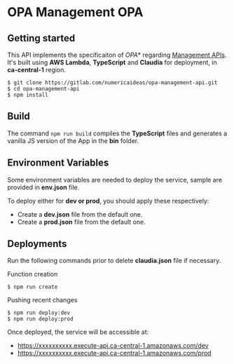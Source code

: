 # OPA Management OPA

## Getting started

This API implements the specificaiton of *OPA** regarding [Management APIs](https://www.openpolicyagent.org/docs/latest/management-introduction).
It's built using **AWS Lambda**, **TypeScript** and **Claudia** for deployment, in **ca-central-1** region.

```
$ git clone https://gitlab.com/numericaideas/opa-management-api.git
$ cd opa-management-api
$ npm install
```

## Build
The command `npm run build` compiles the **TypeScript** files and generates a vanilla JS version of the App in the **bin** folder.

## Environment Variables
Some environment variables are needed to deploy the service, sample are provided in **env.json** file.

To deploy either for **dev or prod**, you should apply these respectively:
- Create a **dev.json** file from the default one.
- Create a **prod.json** file from the default one.

## Deployments
Run the following commands prior to delete **claudia.json** file if necessary.

Function creation
```
$ npm run create
```

Pushing recent changes
```
$ npm run deploy:dev
$ npm run deploy:prod
```

Once deployed, the service will be accessible at:
- https://xxxxxxxxxx.execute-api.ca-central-1.amazonaws.com/dev
- https://xxxxxxxxxx.execute-api.ca-central-1.amazonaws.com/prod
